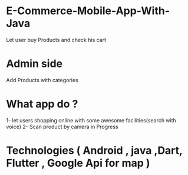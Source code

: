 # E-Commerce-Mobile-App-With-Java
Let user buy Products and check his cart


# Admin side
Add Products with categories 

# What app do ? 
1- let users shopping online with some awesome facilities(search with voice)
2- Scan product by camera in Progress
# Technologies ( Android , java ,Dart, Flutter , Google Api for map )

